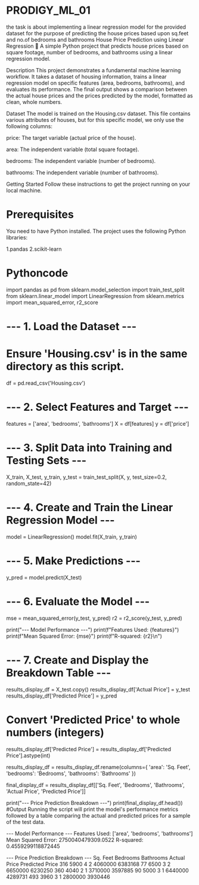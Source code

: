 # PRODIGY_ML_01
the task is about implementing a linear regression model for the provided dataset for the purpose of predicting the house prices based upon sq.feet and no.of bedrooms and bathrooms
House Price Prediction using Linear Regression 🏡
A simple Python project that predicts house prices based on square footage, number of bedrooms, and bathrooms using a linear regression model.

Description
This project demonstrates a fundamental machine learning workflow. It takes a dataset of housing information, trains a linear regression model on specific features (area, bedrooms, bathrooms), and evaluates its performance. The final output shows a comparison between the actual house prices and the prices predicted by the model, formatted as clean, whole numbers.

Dataset
The model is trained on the Housing.csv dataset. This file contains various attributes of houses, but for this specific model, we only use the following columns:

price: The target variable (actual price of the house).

area: The independent variable (total square footage).

bedrooms: The independent variable (number of bedrooms).

bathrooms: The independent variable (number of bathrooms).

Getting Started
Follow these instructions to get the project running on your local machine.

# Prerequisites
You need to have Python installed. The project uses the following Python libraries:

1.pandas 
2.scikit-learn

# Pythoncode


import pandas as pd
from sklearn.model_selection import train_test_split
from sklearn.linear_model import LinearRegression
from sklearn.metrics import mean_squared_error, r2_score

# --- 1. Load the Dataset ---
# Ensure 'Housing.csv' is in the same directory as this script.
df = pd.read_csv('Housing.csv')

# --- 2. Select Features and Target ---
features = ['area', 'bedrooms', 'bathrooms']
X = df[features]
y = df['price']

# --- 3. Split Data into Training and Testing Sets ---
X_train, X_test, y_train, y_test = train_test_split(X, y, test_size=0.2, random_state=42)

# --- 4. Create and Train the Linear Regression Model ---
model = LinearRegression()
model.fit(X_train, y_train)

# --- 5. Make Predictions ---
y_pred = model.predict(X_test)

# --- 6. Evaluate the Model ---
mse = mean_squared_error(y_test, y_pred)
r2 = r2_score(y_test, y_pred)

print("--- Model Performance ---")
print(f"Features Used: {features}")
print(f"Mean Squared Error: {mse}")
print(f"R-squared: {r2}\n")

# --- 7. Create and Display the Breakdown Table ---
results_display_df = X_test.copy()
results_display_df['Actual Price'] = y_test
results_display_df['Predicted Price'] = y_pred

# Convert 'Predicted Price' to whole numbers (integers)
results_display_df['Predicted Price'] = results_display_df['Predicted Price'].astype(int)

results_display_df = results_display_df.rename(columns={
    'area': 'Sq. Feet',
    'bedrooms': 'Bedrooms',
    'bathrooms': 'Bathrooms'
})

final_display_df = results_display_df[['Sq. Feet', 'Bedrooms', 'Bathrooms', 'Actual Price', 'Predicted Price']]

print("--- Price Prediction Breakdown ---")
print(final_display_df.head())
#Output
Running the script will print the model's performance metrics followed by a table comparing the actual and predicted prices for a sample of the test data.

--- Model Performance ---
Features Used: ['area', 'bedrooms', 'bathrooms']
Mean Squared Error: 2750040479309.0522
R-squared: 0.4559299118872445

--- Price Prediction Breakdown ---
     Sq. Feet  Bedrooms  Bathrooms  Actual Price  Predicted Price
316      5900         4          2       4060000          6383168
77       6500         3          2       6650000          6230250
360      4040         2          1       3710000          3597885
90       5000         3          1       6440000          4289731
493      3960         3          1       2800000          3930446
